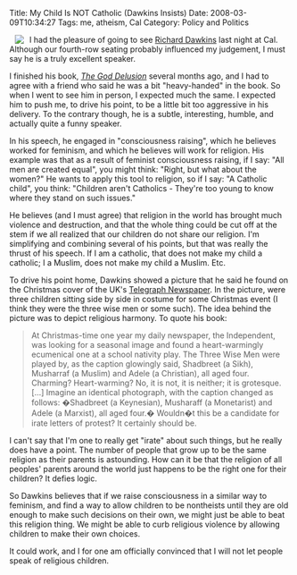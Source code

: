 Title: My Child Is NOT Catholic (Dawkins Insists)
Date: 2008-03-09T10:34:27
Tags: me, atheism, Cal
Category: Policy and Politics

<img src="http://michaeljaylissner.com/files/images/dawkins.jpg" hspace="10" align="left">I had the pleasure of going to see <a href="http://en.wikipedia.org/wiki/Richard_Dawkins" target="_blank">Richard Dawkins</a> last night at Cal. Although our fourth-row seating probably influenced my judgement, I must say he is a truly excellent speaker. 

I finished his book, <em><a href="http://en.wikipedia.org/wiki/The_God_Delusion" target="_blank">The God Delusion</a></em> several months ago, and I had to agree with a friend who said he was a bit "heavy-handed" in the book. So when I went to see him in person, I expected much the same. I expected him to push me, to drive his point, to be a little bit too aggressive in his delivery. To the contrary though, he is a subtle, interesting, humble, and actually quite a funny speaker. 

In his speech, he engaged in "consciousness raising", which he believes worked for feminism, and which he believes will work for religion. His example was that as a result of feminist consciousness raising, if I say: "All men are created equal", you might think: "Right, but what about the women?" He wants to apply this tool to religion, so if I say: "A Catholic child", you think: "Children aren't Catholics - They're too young to know where they stand on such issues." 

He believes (and I must agree) that religion in the world has brought much violence and destruction, and that the whole thing could be cut off at the stem if we all realized that our children do not share our religion. I'm simplifying and combining several of his points, but that was really the thrust of his speech. If I am a catholic, that does not make my child a catholic; I a Muslim, does not make my child a Muslim. Etc.

To drive his point home, Dawkins showed a picture that he said he found on the Christmas cover of the UK's <a href="http://www.telegraph.co.uk/" target="_blank">Telegraph Newspaper</a>. In the picture, were three children sitting side by side in costume for some Christmas event (I think they were the three wise men or some such). The idea behind the picture was to depict religious harmony. To quote his book:<blockquote>At Christmas-time one year my daily newspaper, the Independent, was looking for a seasonal image and found a heart-warmingly ecumenical one at a school nativity play. The Three Wise Men were played by, as the caption glowingly said, Shadbreet (a Sikh), Musharraf (a Muslim) and Adele (a Christian), all aged four. Charming? Heart-warming? No, it is not, it is neither; it is grotesque. [...] Imagine an identical photograph, with the caption changed as follows: �Shadbreet (a Keynesian), Musharaff (a Monetarist) and Adele (a Marxist), all aged four.� Wouldn�t this be a candidate for irate letters of protest? It certainly should be.</blockquote>
I can't say that I'm one to really get "irate" about such things, but he really does have a point. The number of people that grow up to be the same religion as their parents is astounding. How can it be that the religion of all peoples' parents around the world just happens to be the right one for their children? It defies logic.

So Dawkins believes that if we raise consciousness in a similar way to feminism, and find a way to allow children to be nontheists until they are old enough to make such decisions on their own, we might just be able to beat this religion thing. We might be able to curb religious violence by allowing children to make their own choices. 

It could work, and I for one am officially convinced that I will not let people speak of religious children. 
